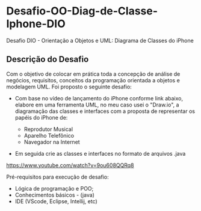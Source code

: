 # Desafio-OO-Diag-de-Classe-Iphone-DIO
Desafio DIO - Orientação a Objetos e UML: Diagrama de Classes do iPhone

## Descrição do Desafio
Com o objetivo de colocar em prática toda a concepção de análise de negócios, requisitos, conceitos da programação orientada a objetos e modelagem UML. Foi proposto o seguinte desafio: 
- Com base no vídeo de lançamento do iPhone conforme link abaixo, elabore em uma ferramenta UML, no meu caso usei o "Draw.io", a diagramação das classes e interfaces com a proposta de representar os papéis do iPhone de:
  - Reprodutor Musical
  - Aparelho Telefônico
  - Navegador na Internet

 - Em seguida crie as classes e interfaces no formato de arquivos .java

   
https://www.youtube.com/watch?v=9ou608QQRq8

Pré-requisitos para execução de desafio:
- Lógica de programação e POO;
- Conhecimentos básicos - (java)
- IDE (VScode, Eclipse, Intellij, etc)